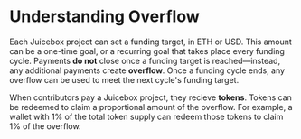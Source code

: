 # Understanding Overflow

Each Juicebox project can set a funding target, in ETH or USD. This amount can be a one-time goal, or a recurring goal that takes place every funding cycle. Payments **do not** close once a funding target is reached—instead, any additional payments create **overflow**. Once a funding cycle ends, any overflow can be used to meet the next cycle's funding target.

When contributors pay a Juicebox project, they recieve **tokens**. Tokens can be redeemed to claim a proportional amount of the overflow. For example, a wallet with 1% of the total token supply can redeem those tokens to claim 1% of the overflow.
